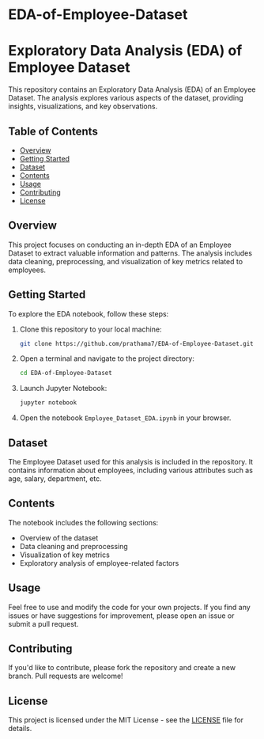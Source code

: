 # EDA-of-Employee-Dataset
# Exploratory Data Analysis (EDA) of Employee Dataset

This repository contains an Exploratory Data Analysis (EDA) of an Employee Dataset. The analysis explores various aspects of the dataset, providing insights, visualizations, and key observations.

## Table of Contents

- [Overview](#overview)
- [Getting Started](#getting-started)
- [Dataset](#dataset)
- [Contents](#contents)
- [Usage](#usage)
- [Contributing](#contributing)
- [License](#license)

## Overview

This project focuses on conducting an in-depth EDA of an Employee Dataset to extract valuable information and patterns. The analysis includes data cleaning, preprocessing, and visualization of key metrics related to employees.

## Getting Started

To explore the EDA notebook, follow these steps:

1. Clone this repository to your local machine:

    ```bash
    git clone https://github.com/prathama7/EDA-of-Employee-Dataset.git
    ```

2. Open a terminal and navigate to the project directory:

    ```bash
    cd EDA-of-Employee-Dataset
    ```

3. Launch Jupyter Notebook:

    ```bash
    jupyter notebook
    ```

4. Open the notebook `Employee_Dataset_EDA.ipynb` in your browser.

## Dataset

The Employee Dataset used for this analysis is included in the repository. It contains information about employees, including various attributes such as age, salary, department, etc.

## Contents

The notebook includes the following sections:

- Overview of the dataset
- Data cleaning and preprocessing
- Visualization of key metrics
- Exploratory analysis of employee-related factors

## Usage

Feel free to use and modify the code for your own projects. If you find any issues or have suggestions for improvement, please open an issue or submit a pull request.

## Contributing

If you'd like to contribute, please fork the repository and create a new branch. Pull requests are welcome!

## License

This project is licensed under the MIT License - see the [LICENSE](LICENSE) file for details.
